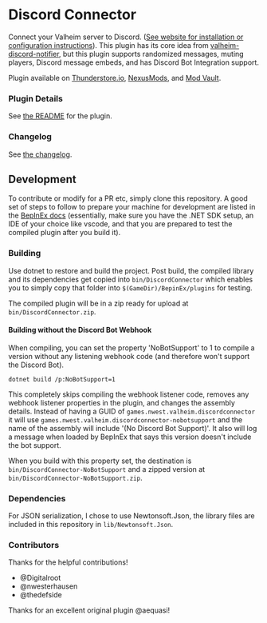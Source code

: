 # Discord Connector

Connect your Valheim server to Discord. ([See website for installation or configuration instructions](https://discordconnector.valheim.nwest.games/)). This plugin has its core idea from [valheim-discord-notifier](https://github.com/aequasi/valheim-discord-notifier), but this plugin supports randomized messages, muting players, Discord message embeds, and has Discord Bot Integration support.

Plugin available on [Thunderstore.io](https://valheim.thunderstore.io/package/nwesterhausen/DiscordConnector/), [NexusMods](https://www.nexusmods.com/valheim/mods/1551/), and [Mod Vault](https://modvault.xyz/viewmod/132).

### Plugin Details

See [the README](Metadata/README.md) for the plugin.

### Changelog

See [the changelog](Metadata/CHANGELOG.md).

## Development

To contribute or modify for a PR etc, simply clone this repository. A good set of
steps to follow to prepare your machine for development are listed in the
[BepInEx docs](https://docs.bepinex.dev/master/articles/dev_guide/plugin_tutorial/1_setup.html)
(essentially, make sure you have the .NET SDK setup, an IDE of your choice like
vscode, and that you are prepared to test the compiled plugin after you build it).

### Building

Use dotnet to restore and build the project. Post build, the compiled library and its
dependencies get copied into `bin/DiscordConnector` which enables you to simply copy
that folder into `$(GameDir)/BepinEx/plugins` for testing.

The compiled plugin will be in a zip ready for upload at `bin/DiscordConnector.zip`.

#### Building without the Discord Bot Webhook

When compiling, you can set the property 'NoBotSupport' to 1 to compile a version without any
listening webhook code (and therefore won't support the Discord Bot).

`dotnet build /p:NoBotSupport=1`

This completely skips compiling the webhook listener code, removes any webhook listener properties
in the plugin, and changes the assembly details. Instead of having a GUID of `games.nwest.valheim.discordconnector`
it will use `games.nwest.valheim.discordconnector-nobotsupport` and the name of the assembly will
include '(No Discord Bot Support)'. It also will log a message when loaded by BepInEx that says this
version doesn't include the bot support.

When you build with this property set, the destination is `bin/DiscordConnector-NoBotSupport` and
a zipped version at `bin/DiscordConnector-NoBotSupport.zip`.

### Dependencies

For JSON serialization, I chose to use Newtonsoft.Json, the library files are included in this repository in `lib/Newtonsoft.Json`.

### Contributors

Thanks for the helpful contributions!

- @Digitalroot
- @nwesterhausen
- @thedefside

Thanks for an excellent original plugin @aequasi!